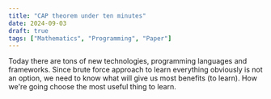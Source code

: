```yaml
---
title: "CAP theorem under ten minutes"
date: 2024-09-03
draft: true
tags: ["Mathematics", "Programming", "Paper"]
---
```


Today there are tons of new technologies, programming languages and frameworks.
Since brute force approach to learn everything obviously is not an option, we
need to know what will give us most benefits (to learn). How we're going choose
the most useful thing to learn. 
